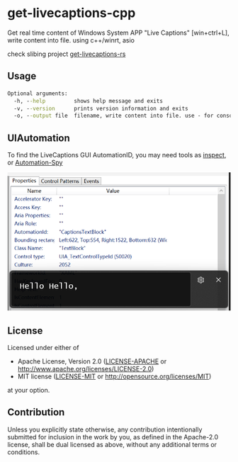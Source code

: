 # get-livecaptions-cpp
Get real time content of Windows System APP "Live Captions" [win+ctrl+L], write content into file. using c++/winrt, asio

check slibing project [get-livecaptions-rs](https://github.com/corbamico/get-livecaptions-rs)

## Usage

```cmd
Optional arguments:
  -h, --help         shows help message and exits
  -v, --version      prints version information and exits
  -o, --output file  filename, write content into file. use - for console. [required]
```

## UIAutomation

To find the LiveCaptions GUI AutomationID, you may need tools as [inspect](https://learn.microsoft.com/en-us/windows/win32/winauto/inspect-objects), or [Automation-Spy](https://github.com/ddeltasolutions/Automation-Spy)

![](./doc/image.png)

## License

Licensed under either of

 * Apache License, Version 2.0
   ([LICENSE-APACHE](LICENSE-APACHE) or http://www.apache.org/licenses/LICENSE-2.0)
 * MIT license
   ([LICENSE-MIT](LICENSE-MIT) or http://opensource.org/licenses/MIT)

at your option.

## Contribution

Unless you explicitly state otherwise, any contribution intentionally submitted
for inclusion in the work by you, as defined in the Apache-2.0 license, shall be
dual licensed as above, without any additional terms or conditions.

